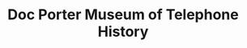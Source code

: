 ---
layout: repo
title: "Doc Porter Museum of Telephone History"
id: 17344
permalink: repos/17344/
---